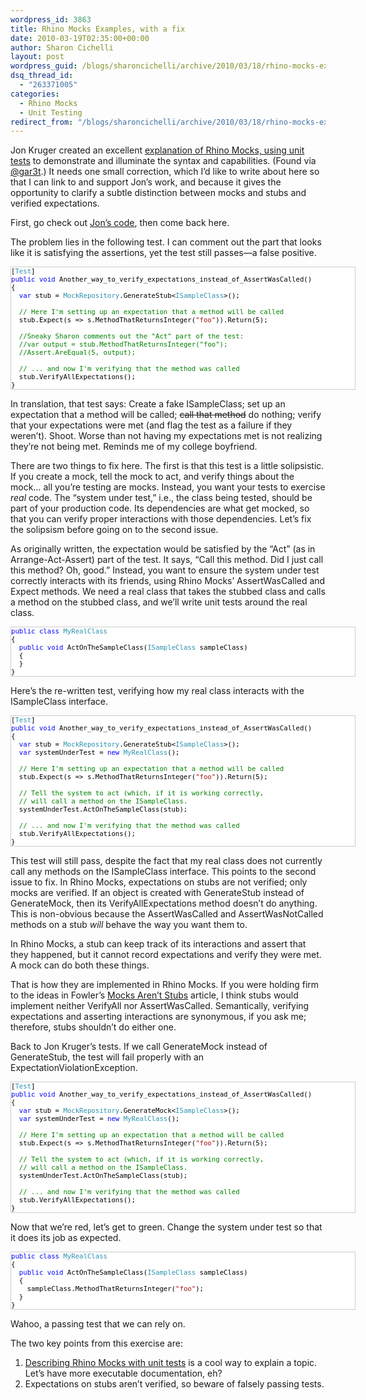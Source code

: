 ```yaml
---
wordpress_id: 3863
title: Rhino Mocks Examples, with a fix
date: 2010-03-19T02:35:00+00:00
author: Sharon Cichelli
layout: post
wordpress_guid: /blogs/sharoncichelli/archive/2010/03/18/rhino-mocks-examples-with-a-fix.aspx
dsq_thread_id:
  - "263371005"
categories:
  - Rhino Mocks
  - Unit Testing
redirect_from: "/blogs/sharoncichelli/archive/2010/03/18/rhino-mocks-examples-with-a-fix.aspx/"
---
```

Jon Kruger created an excellent [explanation of Rhino Mocks, using unit tests](http://jonkruger.com/blog/2010/03/12/how-to-use-rhino-mocks-documented-through-tests/) to demonstrate and illuminate the syntax and capabilities. (Found via [@gar3t](http://twitter.com/gar3t).) It needs one small correction, which I&#8217;d like to write about here so that I can link to and support Jon&#8217;s work, and because it gives the opportunity to clarify a subtle distinction between mocks and stubs and verified expectations.

First, go check out [Jon&#8217;s code](https://github.com/JonKruger/RhinoMocksExamples/raw/master/src/RhinoMocksExamples/RhinoMocksExamples/RhinoMocksTests.cs), then come back here.

The problem lies in the following test. I can comment out the part that looks like it is satisfying the assertions, yet the test still passes&mdash;a false positive.

<div style="font-family: Courier New;font-size: 8pt;color: black;background: white;border: 1px solid #ccc;overflow: auto;width: 550px">
  <pre style="margin: 0px">[<span style="color: #2b91af">Test</span>]</pre>
  
  <pre style="margin: 0px"><span style="color: blue">public</span> <span style="color: blue">void</span> Another_way_to_verify_expectations_instead_of_AssertWasCalled()</pre>
  
  <pre style="margin: 0px">{</pre>
  
  <pre style="margin: 0px">&nbsp; <span style="color: blue">var</span> stub = <span style="color: #2b91af">MockRepository</span>.GenerateStub&lt;<span style="color: #2b91af">ISampleClass</span>&gt;();</pre>
  
  <pre style="margin: 0px">&nbsp;</pre>
  
  <pre style="margin: 0px">&nbsp; <span style="color: green">// Here I'm setting up an expectation that a method will be called</span></pre>
  
  <pre style="margin: 0px">&nbsp; stub.Expect(s =&gt; s.MethodThatReturnsInteger(<span style="color: #a31515">"foo"</span>)).Return(5);</pre>
  
  <pre style="margin: 0px">&nbsp;</pre>
  
  <pre style="margin: 0px">&nbsp; <span style="color: green">//Sneaky Sharon comments out the "Act" part of the test:</span></pre>
  
  <pre style="margin: 0px">&nbsp; <span style="color: green">//var output = stub.MethodThatReturnsInteger("foo");</span></pre>
  
  <pre style="margin: 0px">&nbsp; <span style="color: green">//Assert.AreEqual(5, output);</span></pre>
  
  <pre style="margin: 0px">&nbsp;</pre>
  
  <pre style="margin: 0px">&nbsp; <span style="color: green">// ... and now I'm verifying that the method was called</span></pre>
  
  <pre style="margin: 0px">&nbsp; stub.VerifyAllExpectations();</pre>
  
  <pre style="margin: 0px">}</pre>
</div>

In translation, that test says: Create a fake ISampleClass; set up an expectation that a method will be called; <s>call that method</s> do nothing; verify that your expectations were met (and flag the test as a failure if they weren&#8217;t). Shoot. Worse than not having my expectations met is not realizing they&#8217;re not being met. Reminds me of my college boyfriend.

There are two things to fix here. The first is that this test is a little solipsistic. If you create a mock, tell the mock to act, and verify things about the mock&#8230; all you&#8217;re testing are mocks. Instead, you want your tests to exercise _real_ code. The &#8220;system under test,&#8221; i.e., the class being tested, should be part of your production code. Its dependencies are what get mocked, so that you can verify proper interactions with those dependencies. Let&#8217;s fix the solipsism before going on to the second issue.

As originally written, the expectation would be satisfied by the &#8220;Act&#8221; (as in Arrange-Act-Assert) part of the test. It says, &#8220;Call this method. Did I just call this method? Oh, good.&#8221; Instead, you want to ensure the system under test correctly interacts with its friends,&nbsp;using Rhino Mocks&#8217; AssertWasCalled and Expect methods. We need a real class that takes the stubbed class and calls a method on the stubbed class, and we&#8217;ll write unit tests around the real class.

<div style="font-family: Courier New;font-size: 8pt;color: black;background: white;border: 1px solid #ccc;overflow: auto;width: 550px">
  <pre style="margin: 0px"><span style="color: blue">public</span> <span style="color: blue">class</span> <span style="color: #2b91af">MyRealClass</span></pre>
  
  <pre style="margin: 0px">{</pre>
  
  <pre style="margin: 0px">&nbsp; <span style="color: blue">public</span> <span style="color: blue">void</span> ActOnTheSampleClass(<span style="color: #2b91af">ISampleClass</span> sampleClass)</pre>
  
  <pre style="margin: 0px">&nbsp; {</pre>
  
  <pre style="margin: 0px">&nbsp; }</pre>
  
  <pre style="margin: 0px">}</pre>
</div>

Here&#8217;s the re-written test, verifying how my real class interacts with the ISampleClass interface.

<div style="font-family: Courier New;font-size: 8pt;color: black;background: white;border: 1px solid #ccc;overflow: auto;width: 550px">
  <pre style="margin: 0px">[<span style="color: #2b91af">Test</span>]</pre>
  
  <pre style="margin: 0px"><span style="color: blue">public</span> <span style="color: blue">void</span> Another_way_to_verify_expectations_instead_of_AssertWasCalled()</pre>
  
  <pre style="margin: 0px">{</pre>
  
  <pre style="margin: 0px">&nbsp; <span style="color: blue">var</span> stub = <span style="color: #2b91af">MockRepository</span>.GenerateStub&lt;<span style="color: #2b91af">ISampleClass</span>&gt;();</pre>
  
  <pre style="margin: 0px">&nbsp; <span style="color: blue">var</span> systemUnderTest = <span style="color: blue">new</span> <span style="color: #2b91af">MyRealClass</span>();</pre>
  
  <pre style="margin: 0px">&nbsp;</pre>
  
  <pre style="margin: 0px">&nbsp; <span style="color: green">// Here I'm setting up an expectation that a method will be called</span></pre>
  
  <pre style="margin: 0px">&nbsp; stub.Expect(s =&gt; s.MethodThatReturnsInteger(<span style="color: #a31515">"foo"</span>)).Return(5);</pre>
  
  <pre style="margin: 0px">&nbsp;</pre>
  
  <pre style="margin: 0px">&nbsp; <span style="color: green">// Tell the system to act (which, if it is working correctly, </span></pre>
  
  <pre style="margin: 0px">&nbsp; <span style="color: green">// will call a method on the ISampleClass.</span></pre>
  
  <pre style="margin: 0px">&nbsp; systemUnderTest.ActOnTheSampleClass(stub);</pre>
  
  <pre style="margin: 0px">&nbsp;</pre>
  
  <pre style="margin: 0px">&nbsp; <span style="color: green">// ... and now I'm verifying that the method was called</span></pre>
  
  <pre style="margin: 0px">&nbsp; stub.VerifyAllExpectations();</pre>
  
  <pre style="margin: 0px">}</pre>
</div>

This test will still pass, despite the fact that my real class does not currently call any methods on the ISampleClass interface. This points to the second issue to fix. In Rhino Mocks, expectations on stubs are not verified; only mocks are verified. If an object is created with GenerateStub instead of GenerateMock, then its VerifyAllExpectations method doesn&#8217;t do anything. This is non-obvious because the AssertWasCalled and AssertWasNotCalled methods on a stub _will_ behave the way you want them to.

In Rhino Mocks, a stub can keep track of its interactions and assert that they happened, but it cannot record expectations and verify they were met. A mock can do both these things. 

That is how they are implemented in Rhino Mocks. If you were holding firm to the ideas in Fowler&#8217;s [Mocks Aren&#8217;t Stubs](http://martinfowler.com/articles/mocksArentStubs.html) article, I think stubs would implement neither VerifyAll nor AssertWasCalled. Semantically, verifying expectations and asserting interactions are synonymous, if you ask me; therefore, stubs shouldn&#8217;t do either one.

Back to Jon Kruger&#8217;s tests. If we call GenerateMock instead of GenerateStub, the test will fail properly with an ExpectationViolationException.

<div style="font-family: Courier New;font-size: 8pt;color: black;background: white;border: 1px solid #ccc;overflow: auto;width: 550px">
  <pre style="margin: 0px">[<span style="color: #2b91af">Test</span>]</pre>
  
  <pre style="margin: 0px"><span style="color: blue">public</span> <span style="color: blue">void</span> Another_way_to_verify_expectations_instead_of_AssertWasCalled()</pre>
  
  <pre style="margin: 0px">{</pre>
  
  <pre style="margin: 0px">&nbsp; <span style="color: blue">var</span> stub = <span style="color: #2b91af">MockRepository</span>.GenerateMock&lt;<span style="color: #2b91af">ISampleClass</span>&gt;();</pre>
  
  <pre style="margin: 0px">&nbsp; <span style="color: blue">var</span> systemUnderTest = <span style="color: blue">new</span> <span style="color: #2b91af">MyRealClass</span>();</pre>
  
  <pre style="margin: 0px">&nbsp;</pre>
  
  <pre style="margin: 0px">&nbsp; <span style="color: green">// Here I'm setting up an expectation that a method will be called</span></pre>
  
  <pre style="margin: 0px">&nbsp; stub.Expect(s =&gt; s.MethodThatReturnsInteger(<span style="color: #a31515">"foo"</span>)).Return(5);</pre>
  
  <pre style="margin: 0px">&nbsp;</pre>
  
  <pre style="margin: 0px">&nbsp; <span style="color: green">// Tell the system to act (which, if it is working correctly, </span></pre>
  
  <pre style="margin: 0px">&nbsp; <span style="color: green">// will call a method on the ISampleClass.</span></pre>
  
  <pre style="margin: 0px">&nbsp; systemUnderTest.ActOnTheSampleClass(stub);</pre>
  
  <pre style="margin: 0px">&nbsp;</pre>
  
  <pre style="margin: 0px">&nbsp; <span style="color: green">// ... and now I'm verifying that the method was called</span></pre>
  
  <pre style="margin: 0px">&nbsp; stub.VerifyAllExpectations();</pre>
  
  <pre style="margin: 0px">}</pre>
</div>

Now that we&#8217;re red, let&#8217;s get to green. Change the system under test so that it does its job as expected.

<div style="font-family: Courier New;font-size: 8pt;color: black;background: white;border: 1px solid #ccc;overflow: auto;width: 550px">
  <pre style="margin: 0px"><span style="color: blue">public</span> <span style="color: blue">class</span> <span style="color: #2b91af">MyRealClass</span></pre>
  
  <pre style="margin: 0px">{</pre>
  
  <pre style="margin: 0px">&nbsp; <span style="color: blue">public</span> <span style="color: blue">void</span> ActOnTheSampleClass(<span style="color: #2b91af">ISampleClass</span> sampleClass)</pre>
  
  <pre style="margin: 0px">&nbsp; {</pre>
  
  <pre style="margin: 0px">&nbsp; &nbsp; sampleClass.MethodThatReturnsInteger(<span style="color: #a31515">"foo"</span>);</pre>
  
  <pre style="margin: 0px">&nbsp; }</pre>
  
  <pre style="margin: 0px">}</pre>
</div>

Wahoo, a passing test that we can rely on.

The two key points from this exercise are:

  1. [Describing Rhino Mocks with unit tests](http://jonkruger.com/blog/2010/03/12/how-to-use-rhino-mocks-documented-through-tests/) is a cool way to explain a topic. Let&#8217;s have more executable documentation, eh?
  2. Expectations on stubs aren&#8217;t verified, so beware of falsely passing tests.